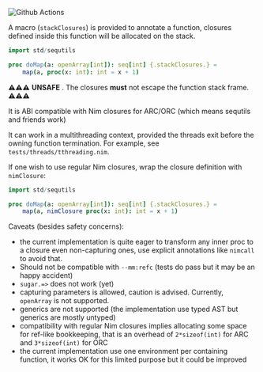 ![Github Actions](https://github.com/guibar64/stackclosures/workflows/Github%20Actions/badge.svg)

A macro (`stackClosures`) is provided to annotate a function, closures defined inside this function will be allocated on the stack.


```nim
import std/sequtils

proc doMap(a: openArray[int]): seq[int] {.stackClosures.} =
	map(a, proc(x: int): int = x + 1)
```

⚠⚠⚠ **UNSAFE** . The closures **must** not escape the function stack frame. ⚠⚠⚠

It is ABI compatible with Nim closures for ARC/ORC (which means sequtils and friends work)

It can work in a multithreading context, provided the threads exit before the owning function termination. For example, see `tests/threads/tthreading.nim`.

If one wish to use regular Nim closures, wrap the closure definition with
`nimClosure`:
```nim
import std/sequtils

proc doMap(a: openArray[int]): seq[int] {.stackClosures.} =
	map(a, nimClosure proc(x: int): int = x + 1)
```



Caveats (besides safety concerns):
- the current implementation is quite eager to transform any inner proc to a closure even non-capturing ones, use explicit annotations like `nimcall` to avoid that.
- Should not be compatible with `--mm:refc` (tests do pass but it may be an happy accident)
- `sugar.=>` does not work (yet)
- capturing parameters is allowed, caution is advised. Currently, `openArray` is not supported.
- generics are not supported (the implementation use typed AST but generics are mostly untyped)
- compatibility with regular Nim closures implies allocating some space for ref-like bookkeeping, that is an overhead of `2*sizeof(int)`
	for ARC and `3*sizeof(int)` for ORC
- the current implementation use one environment per containing function, it works OK for this limited purpose but it could be improved